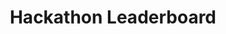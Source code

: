---
title: Hackathon Leaderboard
nav_title: Leaderboard
permalink: /leaderboard/
layout: page
order: 5
---